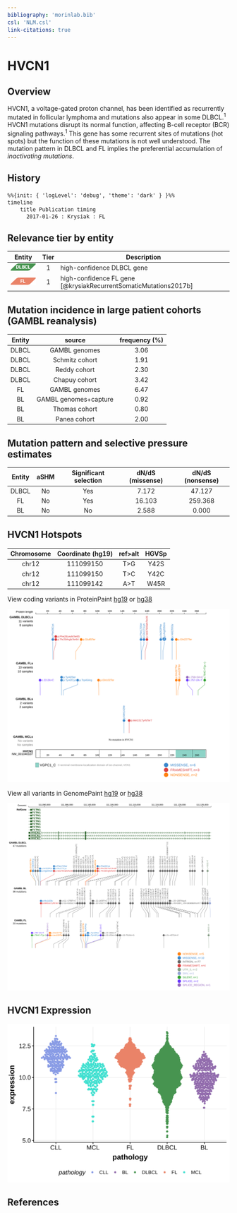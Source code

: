 ```yaml
---
bibliography: 'morinlab.bib'
csl: 'NLM.csl'
link-citations: true
---
```

# HVCN1

## Overview
HVCN1, a voltage-gated proton channel, has been identified as recurrently mutated in follicular lymphoma and mutations also appear in some DLBCL.<sup>1</sup> HVCN1 mutations disrupt its normal function, affecting B-cell receptor (BCR) signaling pathways.<sup>1</sup> This gene has some recurrent sites of mutations (hot spots) but the function of these mutations is not well understood. The mutation pattern in DLBCL and FL implies the preferential accumulation of *inactivating mutations*.

## History
```mermaid
%%{init: { 'logLevel': 'debug', 'theme': 'dark' } }%%
timeline
    title Publication timing
      2017-01-26 : Krysiak : FL
```

## Relevance tier by entity

|Entity|Tier|Description                           |
|:------:|:----:|--------------------------------------|
|![DLBCL](images/icons/DLBCL_tier1.png) |1   |high-confidence DLBCL gene            |
|![FL](images/icons/FL_tier1.png)    |1   |high-confidence FL gene               [@krysiakRecurrentSomaticMutations2017b]|

## Mutation incidence in large patient cohorts (GAMBL reanalysis)

|Entity|source               |frequency (%)|
|:------:|:---------------------:|:-------------:|
|DLBCL |GAMBL genomes        |3.06         |
|DLBCL |Schmitz cohort       |1.91         |
|DLBCL |Reddy cohort         |2.30         |
|DLBCL |Chapuy cohort        |3.42         |
|FL    |GAMBL genomes        |6.47         |
|BL    |GAMBL genomes+capture|0.92         |
|BL    |Thomas cohort        |0.80         |
|BL    |Panea cohort         |2.00         |

## Mutation pattern and selective pressure estimates

|Entity|aSHM|Significant selection|dN/dS (missense)|dN/dS (nonsense)|
|:------:|:----:|:---------------------:|:----------------:|:----------------:|
|DLBCL |No  |Yes                  | 7.172          | 47.127         |
|FL    |No  |Yes                  |16.103          |259.368         |
|BL    |No  |No                   | 2.588          |  0.000         |




## HVCN1 Hotspots

| Chromosome |Coordinate (hg19) | ref>alt | HGVSp | 
 | :---:| :---: | :--: | :---: |
| chr12 | 111099150 | T>G | Y42S |
| chr12 | 111099150 | T>C | Y42C |
| chr12 | 111099142 | A>T | W45R |

View coding variants in ProteinPaint [hg19](https://morinlab.github.io/LLMPP/GAMBL/HVCN1_protein.html)  or [hg38](https://morinlab.github.io/LLMPP/GAMBL/HVCN1_protein_hg38.html)

![](images/proteinpaint/HVCN1_NM_001040107.svg)

View all variants in GenomePaint [hg19](https://morinlab.github.io/LLMPP/GAMBL/HVCN1.html)  or [hg38](https://morinlab.github.io/LLMPP/GAMBL/HVCN1_hg38.html)

![](images/proteinpaint/HVCN1.svg)



## HVCN1 Expression
![](images/gene_expression/HVCN1_by_pathology.svg)
<!-- ORIGIN: krysiakRecurrentSomaticMutations2017b -->
<!-- FL: krysiakRecurrentSomaticMutations2017b -->

## References
